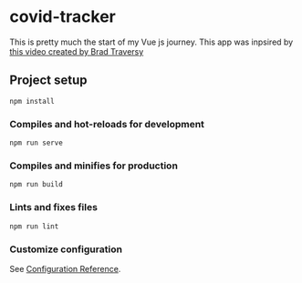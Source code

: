 # covid-tracker
This is pretty much the start of my Vue js journey. This app was inpsired by 
[this video created by Brad Traversy](https://www.youtube.com/watch?v=m-MAIpnH9ag)

## Project setup
```
npm install
```

### Compiles and hot-reloads for development
```
npm run serve
```

### Compiles and minifies for production
```
npm run build
```

### Lints and fixes files
```
npm run lint
```

### Customize configuration
See [Configuration Reference](https://cli.vuejs.org/config/).
